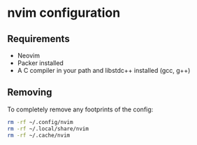 # nvim configuration


## Requirements

- Neovim
- Packer installed
- A C compiler in your path and libstdc++ installed (gcc, g++)

## Removing

To completely remove any footprints of the config:

```zsh
rm -rf ~/.config/nvim
rm -rf ~/.local/share/nvim
rm -rf ~/.cache/nvim
```
